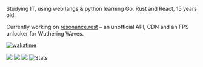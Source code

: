 Studying IT, using web langs & python learning Go, Rust and React, 15 years old.

Currently working on [resonance.rest](https://api.resonance.rest/) ⎯ an unofficial API, CDN and an FPS unlocker for Wuthering Waves.

[![wakatime](https://wakatime.com/badge/user/d91eae13-13e3-44a6-94f8-9d3719990e17.svg?style=for-the-badge)](https://wakatime.com/@d91eae13-13e3-44a6-94f8-9d3719990e17)

<img src="https://komarev.com/ghpvc/?username=whosneksio&label=Profile%20views&color=000000&style=for-the-badge"/>
<img src="https://img.shields.io/github/followers/whosneksio?color=black&style=for-the-badge&logo=github&label=Follows"/>
<img src="https://img.shields.io/github/stars/whosneksio?color=black&style=for-the-badge&logo=github&label=Stars"/>

<img src="https://github-readme-stats.vercel.app/api?username=whosneksio&show_icons=true&theme=transparent&hide_border=true&text_color=CCCCCC&title_color=CCCCCC&icon_color=CCCCCC" alt="Stats">




